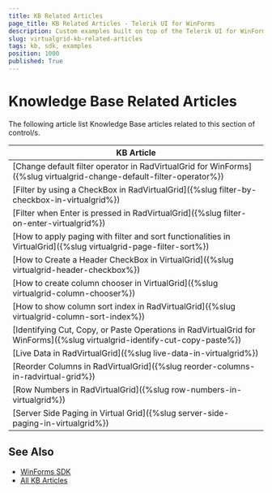 ```yaml
---
title: KB Related Articles
page_title: KB Related Articles - Telerik UI for WinForms
description: Custom examples built on top of the Telerik UI for WinForms control.
slug: virtualgrid-kb-related-articles
tags: kb, sdk, examples
position: 1000
published: True
---
```


# Knowledge Base Related Articles

The following article list Knowledge Base articles related to this section of control/s.
<!--KB Articles Table-->

|KB Article|
|----|
|[Change default filter operator in RadVirtualGrid for WinForms]({%slug virtualgrid-change-default-filter-operator%})|
|[Filter by using a CheckBox in RadVirtualGrid]({%slug filter-by-checkbox-in-virtualgrid%})|
|[Filter when Enter is pressed in RadVirtualGrid]({%slug filter-on-enter-virtualgrid%})|
|[How to apply paging with filter and sort functionalities in VirtualGrid]({%slug virtualgrid-page-filter-sort%})|
|[How to Create a Header CheckBox in VirtualGrid]({%slug virtualgrid-header-checkbox%})|
|[How to create column chooser in VirtualGrid]({%slug virtualgrid-column-chooser%})|
|[How to show column sort index in RadVirtualGrid]({%slug virtualgrid-column-sort-index%})|
|[Identifying Cut, Copy, or Paste Operations in RadVirtualGrid for WinForms]({%slug virtualgrid-identify-cut-copy-paste%})|
|[Live Data in RadVirtualGrid]({%slug live-data-in-virtualgrid%})|
|[Reorder Columns in RadVirtualGrid]({%slug reorder-columns-in-radvirtual-grid%})|
|[Row Numbers in RadVirtualGrid]({%slug row-numbers-in-virtualgrid%})|
|[Server Side Paging in Virtual Grid]({%slug server-side-paging-in-virtualgrid%})|

## See Also

* [WinForms SDK](https://github.com/telerik/winforms-sdk)
* [All KB Articles](https://docs.telerik.com/devtools/winforms/knowledge-base)
